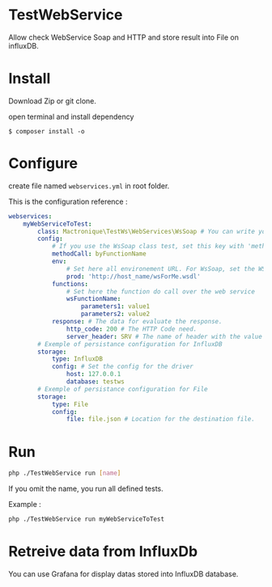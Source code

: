 # TestWebService

Allow check WebService Soap and HTTP and store result into File on influxDB.

# Install

Download Zip or git clone.

open terminal and install dependency
```
$ composer install -o
```

# Configure

create file named `webservices.yml` in root folder.

This is the configuration reference :


```yaml
webservices:
    myWebServiceToTest: 
        class: Mactronique\TestWs\WebServices\WsSoap # You can write your class for specified tests.
        config: 
            # If you use the WsSoap class test, set this key with 'methodCall' value for use the '__soapCall' method in client. Set other value for call the specified function below.
            methodCall: byFunctionName
            env: 
                # Set here all environement URL. For WsSoap, set the WSDL URL.
                prod: 'http://host_name/wsForMe.wsdl'
            functions:
                # Set here the function do call over the web service
                wsFunctionName:
                    parameters1: value1
                    parameters2: value2
            response: # The data for evaluate the response.
                http_code: 200 # The HTTP Code need.
                server_header: SRV # The name of header with the value can identify the server.
        # Exemple of persistance configuration for InfluxDB
        storage:
            type: InfluxDB
            config: # Set the config for the driver
                host: 127.0.0.1
                database: testws
        # Exemple of persistance configuration for File
        storage:
            type: File
            config:
                file: file.json # Location for the destination file.
```

# Run


```bash
php ./TestWebService run [name]
```

If you omit the name, you run all defined tests.

Example : 

```bash
php ./TestWebService run myWebServiceToTest
```

# Retreive data from InfluxDb

You can use Grafana for display datas stored into InfluxDB database.
